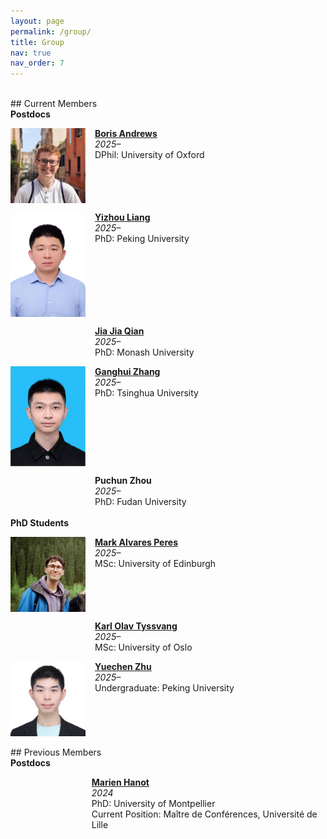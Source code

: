 ```yaml
---
layout: page
permalink: /group/
title: Group
nav: true
nav_order: 7
---
```

<br>
## Current Members
<br>
<span style="font-size: 1em;"><strong>Postdocs</strong></span>
<div style="display: flex; align-items: flex-start; margin-top: 1em;">
  <img src="../assets/img/borisandrews.jpg" alt="Boris Andrews" style="width: 120px; margin-right: 15px;">
  <div>
    <strong><a href="https://borisandrews.github.io">Boris Andrews</a></strong><br>
    <em>2025–</em><br>
    DPhil: University of Oxford
  </div>
</div>
<div style="display: flex; align-items: flex-start; margin-top: 1em;">
  <img src="../assets/img/YizhouLiang.jpg" alt="Yizhou Liang" style="width: 120px; margin-right: 15px;">
  <div>
    <strong><a href="https://scholar.google.com/citations?user=Z4bLK94AAAAJ&hl=en">Yizhou Liang</a></strong><br>
    <em>2025–</em><br>
    PhD: Peking University
  </div>
</div>
<div style="display: flex; align-items: flex-start; margin-top: 1em;">
  <div style="width: 120px; margin-right: 15px;"></div>
  <div>
    <strong><a href="https://scholar.google.it/citations?user=LwtzvicAAAAJ&hl=it">Jia Jia Qian</a></strong><br>
    <em>2025–</em><br>
    PhD: Monash University
  </div>
</div>
<div style="display: flex; align-items: flex-start; margin-top: 1em;">
  <img src="../assets/img/GanghuiZhang.jpg" alt="Ganghui Zhang" style="width: 120px; margin-right: 15px;">
  <div>
    <strong><a href="https://ganghui-zhang.github.io/">Ganghui Zhang</a></strong><br>
    <em>2025–</em><br>
    PhD: Tsinghua University
  </div>
</div>
<div style="display: flex; align-items: flex-start; margin-top: 1em;">
  <div style="width: 120px; margin-right: 15px;"></div>
  <div>
    <strong>Puchun Zhou</strong><br>
    <em>2025–</em><br>
    PhD: Fudan University
  </div>
</div>
<br>
<span style="font-size: 1em;"><strong>PhD Students</strong></span>
<div style="display: flex; align-items: flex-start; margin-top: 1em;">
  <img src="../assets/img/MarkAlvaresPeres.jpg" alt="Mark Alvares Peres" style="width: 120px; margin-right: 15px;">
  <div>
    <strong><a href="https://markalvares.co.uk">Mark Alvares Peres</a></strong><br>
    <em>2025–</em><br>
    MSc: University of Edinburgh
  </div>
</div>
<div style="display: flex; align-items: flex-start; margin-top: 1em;">
  <div style="width: 120px; margin-right: 15px;"></div>
  <div>
    <strong><a href="https://www.mn.uio.no/math/studier/aktuelt/arrangementer/master-2025/mastereksamen-MAT-mfa-Tyssvang.html">Karl Olav Tyssvang</a></strong><br>
    <em>2025–</em><br>
    MSc: University of Oslo
  </div>
</div>
<div style="display: flex; align-items: flex-start; margin-top: 1em;">
  <img src="../assets/img/YuechenZhu.jpg" alt="Yuechen Zhu" style="width: 120px; margin-right: 15px;">
  <div>
    <strong><a href="https://zzzyc001.github.io">Yuechen Zhu</a></strong><br>
    <em>2025–</em><br>
    Undergraduate: Peking University
  </div>
</div>
<br>
## Previous Members
<br>
<span style="font-size: 1em;"><strong>Postdocs</strong></span>
<div style="display: flex; align-items: flex-start; margin-top: 1em;">
  <div style="width: 120px; margin-right: 15px;"></div>
  <div>
    <strong><a href="https://marienhanot.fr">Marien Hanot</a></strong><br>
    <em>2024</em><br>
    PhD: University of Montpellier<br>
    Current Position: Maître de Conférences, Université de Lille
  </div>
</div>